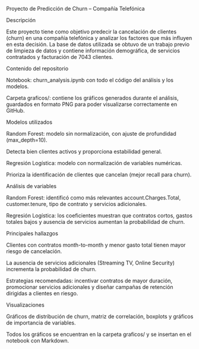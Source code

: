 Proyecto de Predicción de Churn – Compañía Telefónica

Descripción

Este proyecto tiene como objetivo predecir la cancelación de clientes (churn) en una compañía telefónica y analizar los factores que más influyen en esta decisión. La base de datos utilizada se obtuvo de un trabajo previo de limpieza de datos y contiene información demográfica, de servicios contratados y facturación de 7043 clientes.

Contenido del repositorio

Notebook: churn_analysis.ipynb con todo el código del análisis y los modelos.

Carpeta graficos/: contiene los gráficos generados durante el análisis, guardados en formato PNG para poder visualizarse correctamente en GitHub.

Modelos utilizados

Random Forest: modelo sin normalización, con ajuste de profundidad (max_depth=10).

Detecta bien clientes activos y proporciona estabilidad general.

Regresión Logística: modelo con normalización de variables numéricas.

Prioriza la identificación de clientes que cancelan (mejor recall para churn).

Análisis de variables

Random Forest: identificó como más relevantes account.Charges.Total, customer.tenure, tipo de contrato y servicios adicionales.

Regresión Logística: los coeficientes muestran que contratos cortos, gastos totales bajos y ausencia de servicios aumentan la probabilidad de churn.

Principales hallazgos

Clientes con contratos month-to-month y menor gasto total tienen mayor riesgo de cancelación.

La ausencia de servicios adicionales (Streaming TV, Online Security) incrementa la probabilidad de churn.

Estrategias recomendadas: incentivar contratos de mayor duración, promocionar servicios adicionales y diseñar campañas de retención dirigidas a clientes en riesgo.

Visualizaciones

Gráficos de distribución de churn, matriz de correlación, boxplots y gráficos de importancia de variables.

Todos los gráficos se encuentran en la carpeta graficos/ y se insertan en el notebook con Markdown.
